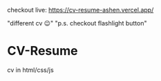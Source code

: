 checkout live:
https://cv-resume-ashen.vercel.app/

"different cv 😉"
"p.s. checkout flashlight button"

# CV-Resume
cv in html/css/js

